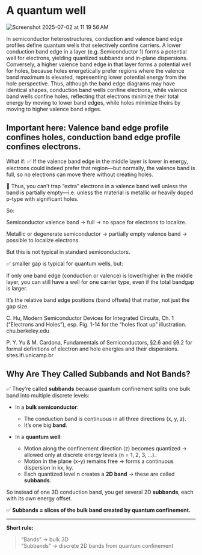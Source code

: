 # A quantum well

![Screenshot 2025-07-02 at 11 19 56 AM](https://github.com/user-attachments/assets/948b84b3-3a78-4690-b4db-d982bbdf1a04)


In semiconductor heterostructures, conduction and valence band edge profiles define quantum wells that selectively confine carriers. A lower conduction band edge in a layer (e.g. Semiconductor 1) forms a potential well for electrons, yielding quantized subbands and in-plane dispersions. Conversely, a higher valence band edge in that layer forms a potential well for holes, because holes energetically prefer regions where the valence band maximum is elevated, representing lower potential energy from the hole perspective. Thus, although the band edge diagrams may have identical shapes, conduction band wells confine electrons, while valence band wells confine holes, reflecting that electrons minimize their total energy by moving to lower band edges, while holes minimize theirs by moving to higher valence band edges.

## Important here: Valence band edge profile confines holes, conduction band edge profile confines electrons.

What if:
✅ If the valence band edge in the middle layer is lower in energy, electrons could indeed prefer that region—but normally, the valence band is full, so no electrons can move there without creating holes.

🚫 Thus, you can’t trap “extra” electrons in a valence band well unless the band is partially empty—i.e. unless the material is metallic or heavily doped p-type with significant holes.

So:

Semiconductor valence band → full → no space for electrons to localize.

Metallic or degenerate semiconductor → partially empty valence band → possible to localize electrons.

But this is not typical in standard semiconductors.

✅ smaller gap is typical for quantum wells, but:

If only one band edge (conduction or valence) is lower/higher in the middle layer, you can still have a well for one carrier type, even if the total bandgap is larger.

It’s the relative band edge positions (band offsets) that matter, not just the gap size.

C. Hu, Modern Semiconductor Devices for Integrated Circuits, Ch. 1 (“Electrons and Holes”), esp. Fig. 1-14 for the “holes float up” illustration. 
chu.berkeley.edu

P. Y. Yu & M. Cardona, Fundamentals of Semiconductors, §2.6 and §9.2 for formal definitions of electron and hole energies and their dispersions. 
sites.ifi.unicamp.br

## Why Are They Called Subbands and Not Bands?

✅ They’re called **subbands** because quantum confinement splits one bulk band into multiple discrete levels:

- In a **bulk semiconductor**:
  - The conduction band is continuous in all three directions (x, y, z).
  - It’s one big **band**.

- In a **quantum well**:
  - Motion along the confinement direction (z) becomes quantized → allowed only at discrete energy levels (n = 1, 2, 3, …).
  - Motion in the plane (x-y) remains free → forms a continuous dispersion in kx, ky.
  - Each quantized level n creates a **2D band** → these are called **subbands**.

So instead of one 3D conduction band, you get several 2D **subbands**, each with its own energy offset.

✅ **Subbands = slices of the bulk band created by quantum confinement.**

---

**Short rule:**

> “Bands” → bulk 3D  
> “Subbands” → discrete 2D bands from quantum confinement
